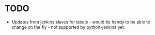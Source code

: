 TODO
====

* Updates from jenkins slaves for labels - would be handy to be able to change
  on the fly - not supported by python-jenkins yet.
